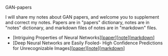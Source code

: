 GAN-papers

I will share my notes about GAN papers, and welcome you to supplement and correct my notes. Papers are in "papers" dictionary, notes are in "notes" dictionary, and markdown files of notes are in "markdown" files.

- [Intriguing Properties of Neural Networks][<a href="https://github.com/vandeppce/GAN-papers/blob/master/papers/intriguing%20properties%20of%20neural%20networks.pdf">paper</a>][<a href="https://github.com/vandeppce/GAN-papers/blob/master/notes/Intriguing%20properties%20of%20neural%20networks.pdf">note</a>][<a href="https://github.com/vandeppce/GAN-papers/blob/master/markdown/Intriguing%20properties%20of%20neural%20networks.md">markdown</a>]
- [Deep Neural Networks are Easily Fooled- High Confidence Predictions for Unrecognizable Images][<a href="https://github.com/vandeppce/GAN-papers/blob/master/papers/DNNsEasilyFooled_cvpr15.pdf">paper</a>][<a href="https://github.com/vandeppce/GAN-papers/blob/master/notes/Deep%20Neural%20Networks%20are%20Easily%20Fooled-%20High%20Confidence%20Predictions%20for%20Unrecognizable%20Images.pdf">note</a>][<a href="https://github.com/vandeppce/GAN-papers/blob/master/markdown/Deep%20Neural%20Networks%20are%20Easily%20Fooled-%20High%20Confidence%20Predictions%20for%20Unrecognizable%20Images.md">markdown</a>]